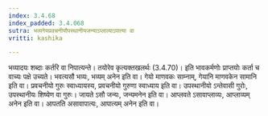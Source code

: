 ```yaml
---
index: 3.4.68
index_padded: 3.4.068
sutra: भव्यगेयप्रवचनीयौपस्थानीयजन्याऽप्लाव्याऽपात्या वा
vritti: kashika

---
```

भव्यादयः शब्दाः कर्तरि वा निपात्यन्ते। तयोरेव कृत्यक्तखलर्थः (3.4.70)। इति भावकर्मणोः प्राप्तयोः कर्ता च वाच्यः पक्षे उच्यते। भवत्यसौ भव्यः, भव्यम् अनेन इति वा। गेयो माणवकः साम्नाम्, गेयानि माणवकेन सामानि इति वा। प्रवचनीयो गुरुः स्वाध्यायस्य, प्रवचनीयो गुरुणा स्वाध्याय इति वा। उपस्थानीयो ऽन्तेवासी गुरोः, उपस्थानीयः शिष्येण वा गुरुः। जायते ऽसौ जन्यः, जन्यमनेन इति वा। आप्लवते ऽसावाप्लाव्यः, आप्लाव्यम् अनेन इति वा। आपतति असावापात्यः, आपात्यम् अनेन इति वा।